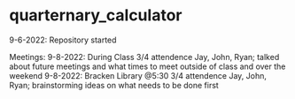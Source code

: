 # quarternary_calculator

9-6-2022: Repository started

Meetings:
  9-8-2022: During Class 3/4 attendence Jay, John, Ryan; talked about future meetings and what times to meet outside of class and over the weekend
  9-8-2022: Bracken Library @5:30 3/4 attendence Jay, John, Ryan; brainstorming ideas on what needs to be done first

